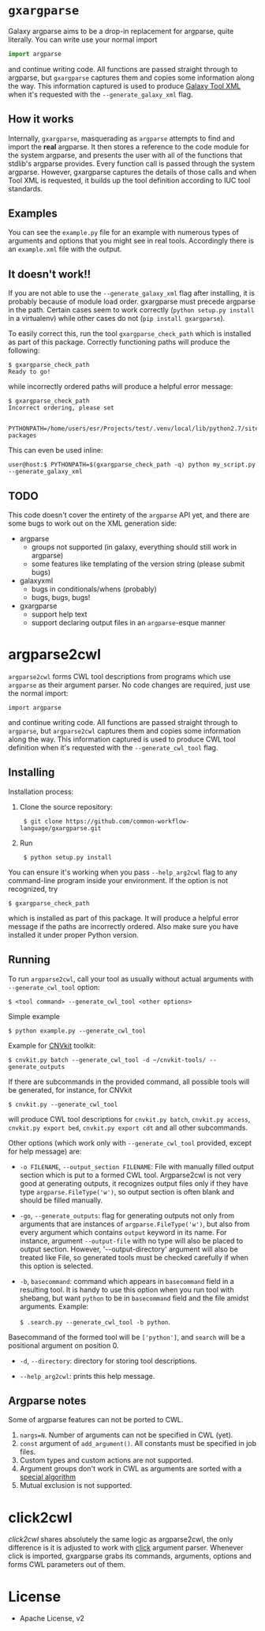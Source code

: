 # `gxargparse`

Galaxy argparse aims to be a drop-in replacement for argparse, quite literally.
You can write use your normal import

```python
import argparse
```

and continue writing code. All functions are passed straight through to
argparse, but `gxargparse` captures them and copies some information along the
way. This information captured is used to produce [Galaxy Tool XML](https://github.com/erasche/galaxyxml) when it's
requested with the `--generate_galaxy_xml` flag.

## How it works

Internally, `gxargparse`, masquerading as `argparse` attempts to find and
import the **real** argparse. It then stores a reference to the code module for
the system argparse, and presents the user with all of the functions that
stdlib's argparse provides. Every function call is passed through the system
argparse. However, gxargparse captures the details of those calls and when Tool
XML is requested, it builds up the tool definition according to IUC tool
standards.

## Examples

You can see the `example.py` file for an example with numerous types of
arguments and options that you might see in real tools. Accordingly there is an `example.xml` file with the output.

## It doesn't work!!

If you are not able to use the `--generate_galaxy_xml` flag after
installing, it is probably because of module load order. gxargparse must
precede argparse in the path. Certain cases seem to work correctly (`python
setup.py install` in a virtualenv) while other cases do not (`pip install
gxargparse`).

To easily correct this, run the tool `gxargparse_check_path` which is installed
as part of this package. Correctly functioning paths will produce the
following:

```console
$ gxargparse_check_path
Ready to go!
```

while incorrectly ordered paths will produce a helpful error message:

```console
$ gxargparse_check_path
Incorrect ordering, please set

    PYTHONPATH=/home/users/esr/Projects/test/.venv/local/lib/python2.7/site-packages

```

This can even be used inline:

```console
user@host:$ PYTHONPATH=$(gxargparse_check_path -q) python my_script.py --generate_galaxy_xml
```

## TODO

This code doesn't cover the entirety of the `argparse` API yet, and there are some bugs to work out on the XML generation side:

- argparse
    - groups not supported (in galaxy, everything should still work in argparse)
    - some features like templating of the version string (please submit bugs)
- galaxyxml
    - bugs in conditionals/whens (probably)
    - bugs, bugs, bugs!
- gxargparse
    - support help text
    - support declaring output files in an `argparse`-esque manner


# argparse2cwl

`argparse2cwl` forms CWL tool descriptions from programs which use `argparse` as their argument parser. 
No code changes are required, just use the normal import:

	import argparse

and continue writing code. All functions are passed straight through to `argparse`, but `argparse2cwl` captures them and copies some information along the way. This information captured is used to produce CWL tool definition when it's requested with the `--generate_cwl_tool` flag.


## Installing ##

Installation process:

1. Clone the source repository:
	
		$ git clone https://github.com/common-workflow-language/gxargparse.git

2. Run 

		$ python setup.py install

You can ensure it's working when you pass `--help_arg2cwl` flag to any command-line program inside your environment. If the option is not recognized, try
	
	$ gxargparse_check_path

which is installed as part of this package. It will produce a helpful error message if the paths are incorrectly ordered. Also make sure you have installed it under proper Python version.


## Running ##

To run `argparse2cwl`, call your tool as usually without actual arguments with `--generate_cwl_tool` option:

	$ <tool command> --generate_cwl_tool <other options>

Simple example
	
	$ python example.py --generate_cwl_tool

Example for [CNVkit](https://github.com/etal/cnvkit) toolkit:

	$ cnvkit.py batch --generate_cwl_tool -d ~/cnvkit-tools/ --generate_outputs


If there are subcommands in the provided command, all possible tools will be generated, for instance, for CNVkit

	$ cnvkit.py --generate_cwl_tool

will produce CWL tool descriptions for `cnvkit.py batch`, `cnvkit.py access`, `cnvkit.py export bed`, `cnvkit.py export cdt` and all other subcommands.


Other options (which work only with `--generate_cwl_tool` provided, except for help message) are:

* `-o FILENAME`, `--output_section FILENAME`: File with manually filled output section which is put to a formed CWL tool. Argparse2cwl is not very good at generating outputs, it recognizes output files only if they have type `argparse.FileType('w')`, so output section is often blank and should be filled manually.

* `-go`, `--generate_outputs`: flag for generating outputs not only from arguments that are instances of `argparse.FileType('w')`, but also from every argument which contains `output` keyword in its name. For instance, argument `--output-file` with no type will also be placed to output section. However, '--output-directory' argument will also be treated like File, so generated tools must be checked carefully if when this option is selected.

* `-b`, `basecommand`: command which appears in `basecommand` field in a resulting tool. It is handy to use this option when you run tool with shebang, but want `python` to be in `basecommand` field and the file amidst arguments. 
Example:

	```$ .search.py --generate_cwl_tool -b python```. 

Basecommand of the formed tool will be `['python']`, and `search` will be a positional argument on position 0.

* `-d`, `--directory`: directory for storing tool descriptions.

* `--help_arg2cwl`: prints this help message.



## Argparse notes ##

Some of argparse features can not be ported to CWL. 

1. `nargs=N`. Number of arguments can not be specified in CWL (yet).
2. `const` argument of `add_argument()`. All constants must be specified in job files.
3. Custom types and custom actions are not supported.
4. Argument groups don't work in CWL as arguments are sorted with a [special algorithm](http://www.commonwl.org/draft-3/CommandLineTool.html#Input_binding)
5. Mutual exclusion is not supported.

#	 click2cwl

*click2cwl* shares absolutely the same logic as argparse2cwl, the only difference is it is adjusted to work with [click](http://click.pocoo.org/) argument parser. Whenever click is imported, gxargparse grabs its commands, arguments, options and forms CWL parameters out of them. 

# License

- Apache License, v2
